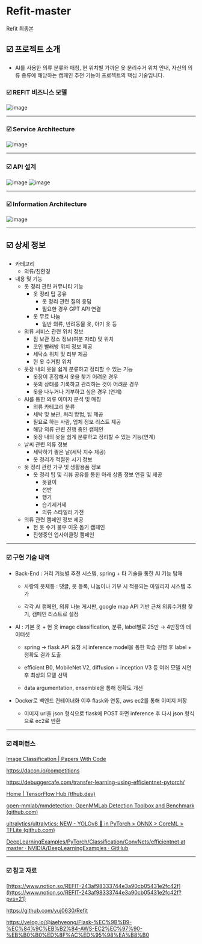 # Refit-master
Refit 최종본
## ☑️ 프로젝트 소개

- AI를 사용한 의류 분류와 매칭, 현 위치별 가까운 옷 분리수거 위치 안내, 자신의 의류 종류에 해당하는 캠페인 추천 기능이 프로젝트의 핵심 기술입니다.

### ☑️ REFIT 비즈니스 모델
![image](https://github.com/hanjhoon/Refit-master/assets/121271030/eb40abe6-ceeb-4391-b642-354a73b9ddde)

---

### ☑️ Service Architecture
![image](https://github.com/hanjhoon/Refit-master/assets/121271030/7bd5695b-9098-4683-82f6-556a605db30d)

---

### ☑️ API 설계
![image](https://github.com/hanjhoon/Refit-master/assets/121271030/bc8ee3dd-01bc-4633-b34b-2b0afa07cb5e)
![image](https://github.com/hanjhoon/Refit-master/assets/121271030/331666cc-97d8-473b-8ad5-0fe2ac57a476)

---

### ☑️ Information Architecture
![image](https://github.com/hanjhoon/Refit-master/assets/121271030/3bc3b96c-beb0-4ab8-b4bc-7f97824c9ca6)

---



## ☑️ 상세 정보

- 카테고리
    - 의류/친환경
- 내용 및 기능
    - 옷 정리 관련 커뮤니티 기능
        - 옷 정리 팁 공유
            - 옷 정리 관련 질의 응답
            - 필요한 경우 GPT API 연결
        - 옷 무료 나눔
            - 일반 의류, 반려동물 옷, 아기 옷 등
    - 의류 서비스 관련 위치 정보
        - 짐 보관 장소 정보(여분 자리) 및 위치
        - 코인 빨래방 위치 정보 제공
        - 세탁소 위치 및 리뷰 제공
        - 헌 옷 수거함 위치
    - 옷장 내의 옷을 쉽게 분류하고 정리할 수 있는 기능
        - 옷장이 혼잡해서 옷을 찾기 어려운 경우
        - 옷의 상태를 기록하고 관리하는 것이 어려운 경우
        - 옷을 나누거나 기부하고 싶은 경우 (연계)
    - AI를 통한 의류 이미지 분석 및 매칭
        - 의류 카테고리 분류
        - 세탁 및 보관, 처리 방법, 팁 제공
        - 필요로 하는 사람, 업체 정보 리스트 제공
        - 해당 의류 관련 진행 중인 캠페인
        - 옷장 내의 옷을 쉽게 분류하고 정리할 수 있는 기능(연계)
    - 날씨 관련 의류 정보
        - 세탁하기 좋은 날(세탁 지수 제공)
        - 옷 정리가 적절한 시기 정보
    - 옷 정리 관련 가구 및 생활용품 정보
        - 옷 정리 팁 및 리뷰 공유를 통한 아래 상품 정보 연결 및 제공
            - 옷걸이
            - 선반
            - 행거
            - 습기제거제
            - 의류 스타일러 가전
    - 의류 관련 캠페인 정보 제공
        - 헌 옷 수거 불우 이웃 돕기 캠페인
        - 진행중인 업사이클링 캠페인

---

### ☑️ 구현 기술 내역

+ Back-End : 거리 기능별 추천 시스템, spring + 타 기술을 통한 AI 기능 탑재

  + 사랑의 옷체통 : 댓글, 옷 등록, 나눔이나 기부 시 적용되는 마일리지 시스템 추가

  + 각각 AI 캠페인, 의류 나눔 게시판, google map API 기반 근처 의류수거함 찾기, 캠페인 리스트로 설정

+ AI : 기본 옷 + 헌 옷 image classification, 분류, label별로 25만 → 4만장의 데이터셋

  + spring → flask API 요청 시 inference model을 통한 학습 진행 후 label + 정확도 결과 도출

  + efficient B0, MobileNet V2, diffusion + inception V3 등 여러 모델 시연 후 최상의 모델 선택

  + data argumentation, ensemble을 통해 정확도 개선 

+ Docker로 백엔드 컨테이너화 이후 flask와 연동, aws ec2를 통해 이미지 저장

  + 이미지 url을 json 형식으로 flask에 POST 하면 inference 후 다시 json 형식으로 ec2로 반환

---

### ☑️ 레퍼런스

[Image Classification | Papers With Code](https://paperswithcode.com/task/image-classification)

https://dacon.io/competitions

https://debuggercafe.com/transfer-learning-using-efficientnet-pytorch/

[Home | TensorFlow Hub (tfhub.dev)](https://tfhub.dev/)

[open-mmlab/mmdetection: OpenMMLab Detection Toolbox and Benchmark (github.com)](https://github.com/open-mmlab/mmdetection)

[ultralytics/ultralytics: NEW - YOLOv8 🚀 in PyTorch > ONNX > CoreML > TFLite (github.com)](https://github.com/ultralytics/ultralytics/tree/main)

[DeepLearningExamples/PyTorch/Classification/ConvNets/efficientnet at master · NVIDIA/DeepLearningExamples · GitHub](https://github.com/NVIDIA/DeepLearningExamples/tree/master/PyTorch/Classification/ConvNets/efficientnet)

---

### ☑️ 참고 자료

[https://www.notion.so/REFIT-243af98333744e3a90cb05431e2fc42f](https://www.notion.so/REFIT-243af98333744e3a90cb05431e2fc42f?pvs=21)

https://github.com/yuj0630/Refit

https://velog.io/@jaehyeong/Flask-%EC%9B%B9-%EC%84%9C%EB%B2%84-AWS-EC2%EC%97%90-%EB%B0%B0%ED%8F%AC%ED%95%98%EA%B8%B0
